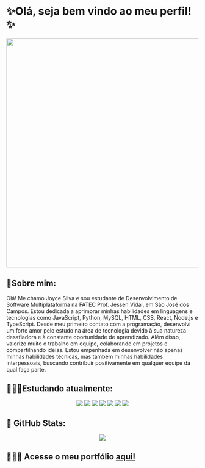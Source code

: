 <h1>✨Olá, seja bem vindo ao meu perfil!✨</h1>
<div align="center">
  <img src="https://cdnb.artstation.com/p/assets/images/images/024/858/699/original/pixel-jeff-divoom.gif?1583771904" width="600" >
</div>

<h2>📌Sobre mim: </h2>
  <p> Olá! Me chamo Joyce Silva e sou estudante de Desenvolvimento de Software Multiplataforma na FATEC Prof. Jessen Vidal, em São José dos Campos. Estou dedicada a aprimorar minhas habilidades em linguagens e tecnologias como JavaScript, Python, MySQL, HTML, CSS, React, Node.js e TypeScript. Desde meu primeiro contato com a programação, desenvolvi um forte amor pelo estudo na área de tecnologia devido à sua natureza desafiadora e à constante oportunidade de aprendizado. Além disso, valorizo muito o trabalho em equipe, colaborando em projetos e compartilhando ideias. Estou empenhada em desenvolver não apenas minhas habilidades técnicas, mas também minhas habilidades interpessoais, buscando contribuir positivamente em qualquer equipe da qual faça parte.</p>
  
<h2>👩🏻‍💻Estudando atualmente: </h2>

<div align="center"/>
   <img src="https://img.shields.io/badge/HTML5-E34F26?style=for-the-badge&logo=html5&logoColor=white&color=17183B"/>
   <img src="https://img.shields.io/badge/CSS3-1572B6?style=for-the-badge&logo=css3&logoColor=white&color=291846"/> 
   <img src="https://img.shields.io/badge/python-3670A0?style=for-the-badge&logo=python&logoColor=white&color=3A1851"/>
   <img src="https://img.shields.io/badge/figma-%23F24E1E.svg?style=for-the-badge&logo=figma&logoColor=white&color=4F183A"/>
   <img src="https://img.shields.io/badge/Flask-000000?style=for-the-badge&logo=flask&logoColor=white&color=871838"/>
   <img src="https://img.shields.io/badge/Bootstrap-563D7C?style=for-the-badge&logo=bootstrap&logoColor=white&color=D51B4D"/>
  <img src="https://img.shields.io/badge/MySQL-000000?style=for-the-badge&logo=mysql&logoColor=white&color=B31E65"/>
</div>
<h2>👾 GitHub Stats: </h2> 
<div align="center"/>
  
![](https://github-readme-stats.vercel.app/api/top-langs/?username=joycesilvaaa&theme=blue-green&hide_border=false&include_all_commits=false&count_private=false&layout=compact)
</div>
<h2>👩🏻‍💻 Acesse o meu portfólio <a href="https://joycesilva.vercel.app/" target="_blank">aqui!</a></h2>


